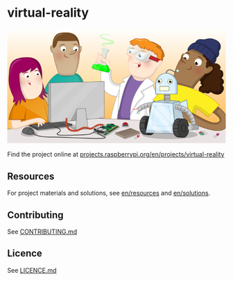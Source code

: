 # virtual-reality

![virtual-reality](banner.png)

Find the project online at [projects.raspberrypi.org/en/projects/virtual-reality](https://projects.raspberrypi.org/en/projects/virtual-reality)

## Resources
For project materials and solutions, see [en/resources](https://github.com/raspberrypilearning/virtual-reality/tree/master/en/resources) and [en/solutions](https://github.com/raspberrypilearning/virtual-reality/tree/master/en/solutions).

## Contributing
See [CONTRIBUTING.md](CONTRIBUTING.md)

## Licence
 See [LICENCE.md](LICENCE.md)